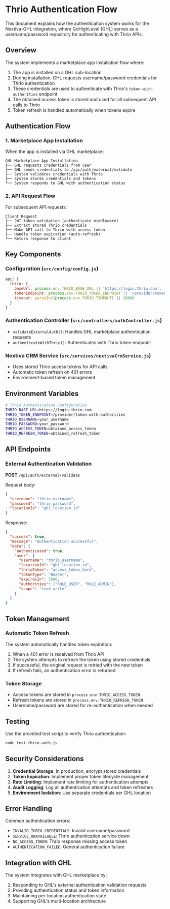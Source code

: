 # Thrio Authentication Flow

This document explains how the authentication system works for the Nextiva-GHL integration, where GoHighLevel (GHL) serves as a username/password repository for authenticating with Thrio APIs.

## Overview

The system implements a marketplace app installation flow where:
1. The app is installed on a GHL sub-location
2. During installation, GHL requests username/password credentials for Thrio authentication
3. These credentials are used to authenticate with Thrio's `token-with-authorities` endpoint
4. The obtained access token is stored and used for all subsequent API calls to Thrio
5. Token refresh is handled automatically when tokens expire

## Authentication Flow

### 1. Marketplace App Installation

When the app is installed via GHL marketplace:

```
GHL Marketplace App Installation
├── GHL requests credentials from user
├── GHL sends credentials to /api/auth/external/validate
├── System validates credentials with Thrio
├── System stores credentials and tokens
└── System responds to GHL with authentication status
```

### 2. API Request Flow

For subsequent API requests:

```
Client Request
├── JWT token validation (authenticate middleware)
├── Extract stored Thrio credentials
├── Make API call to Thrio with access token
├── Handle token expiration (auto-refresh)
└── Return response to client
```

## Key Components

### Configuration (`src/config/config.js`)

```javascript
api: {
  thrio: {
    baseUrl: process.env.THRIO_BASE_URL || 'https://login.thrio.com',
    tokenEndpoint: process.env.THRIO_TOKEN_ENDPOINT || '/provider/token-with-authorities',
    timeout: parseInt(process.env.THRIO_TIMEOUT) || 30000
  }
}
```

### Authentication Controller (`src/controllers/authController.js`)

- `validateExternalAuth()`: Handles GHL marketplace authentication requests
- `authenticateWithThrio()`: Authenticates with Thrio token endpoint

### Nextiva CRM Service (`src/services/nextivaCrmService.js`)

- Uses stored Thrio access tokens for API calls
- Automatic token refresh on 401 errors
- Environment-based token management

## Environment Variables

```bash
# Thrio Authentication Configuration
THRIO_BASE_URL=https://login.thrio.com
THRIO_TOKEN_ENDPOINT=/provider/token-with-authorities
THRIO_USERNAME=your_username
THRIO_PASSWORD=your_password
THRIO_ACCESS_TOKEN=obtained_access_token
THRIO_REFRESH_TOKEN=obtained_refresh_token
```

## API Endpoints

### External Authentication Validation

**POST** `/api/auth/external/validate`

Request body:
```json
{
  "username": "thrio_username",
  "password": "thrio_password",
  "locationId": "ghl_location_id"
}
```

Response:
```json
{
  "success": true,
  "message": "Authentication successful",
  "data": {
    "authenticated": true,
    "user": {
      "username": "thrio_username",
      "locationId": "ghl_location_id",
      "thrioToken": "access_token_here",
      "tokenType": "Bearer",
      "expiresIn": 3600,
      "authorities": ["ROLE_USER", "ROLE_ADMIN"],
      "scope": "read write"
    }
  }
}
```

## Token Management

### Automatic Token Refresh

The system automatically handles token expiration:

1. When a 401 error is received from Thrio API
2. The system attempts to refresh the token using stored credentials
3. If successful, the original request is retried with the new token
4. If refresh fails, an authentication error is returned

### Token Storage

- Access tokens are stored in `process.env.THRIO_ACCESS_TOKEN`
- Refresh tokens are stored in `process.env.THRIO_REFRESH_TOKEN`
- Username/password are stored for re-authentication when needed

## Testing

Use the provided test script to verify Thrio authentication:

```bash
node test-thrio-auth.js
```

## Security Considerations

1. **Credential Storage**: In production, encrypt stored credentials
2. **Token Expiration**: Implement proper token lifecycle management
3. **Rate Limiting**: Implement rate limiting for authentication attempts
4. **Audit Logging**: Log all authentication attempts and token refreshes
5. **Environment Isolation**: Use separate credentials per GHL location

## Error Handling

Common authentication errors:

- `INVALID_THRIO_CREDENTIALS`: Invalid username/password
- `SERVICE_UNAVAILABLE`: Thrio authentication service down
- `NO_ACCESS_TOKEN`: Thrio response missing access token
- `AUTHENTICATION_FAILED`: General authentication failure

## Integration with GHL

The system integrates with GHL marketplace by:

1. Responding to GHL's external authentication validation requests
2. Providing authentication status and token information
3. Maintaining per-location authentication state
4. Supporting GHL's multi-location architecture